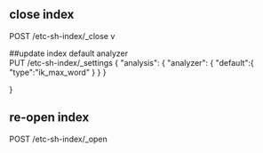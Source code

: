 
## close index
POST /etc-sh-index/_close                                    v

##update index default analyzer  
PUT /etc-sh-index/_settings
{
            "analysis": {
                "analyzer": {
                   "default":{
                      "type":"ik_max_word"
                   }
                }
            }
  
 
}


## re-open index
POST /etc-sh-index/_open
